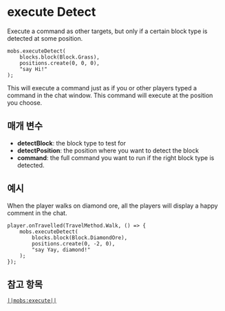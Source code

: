 # execute Detect

Execute a command as other targets, but only if a certain block type is detected at some position.

```sig
mobs.executeDetect(
    blocks.block(Block.Grass),
    positions.create(0, 0, 0),
    "say Hi!"
);
```

This will execute a command just as if you or other players typed a command in the chat window. This command will execute at the position you choose.

## 매개 변수

* **detectBlock**: the block type to test for
* **detectPosition**: the position where you want to detect the block
* **command**: the full command you want to run if the right block type is detected.

## 예시

When the player walks on diamond ore, all the players will display a happy comment in the chat.

```blocks
player.onTravelled(TravelMethod.Walk, () => {
    mobs.executeDetect(
        blocks.block(Block.DiamondOre),
        positions.create(0, -2, 0),
        "say Yay, diamond!"
    );
});
```

## 참고 항목

[`||mobs:execute||`](/reference/mobs/execute)